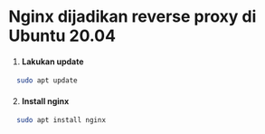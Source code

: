 # Nginx dijadikan reverse proxy di Ubuntu 20.04

1. #### Lakukan update
```sh
  sudo apt update
```

2. #### Install nginx
```sh
  sudo apt install nginx
```
